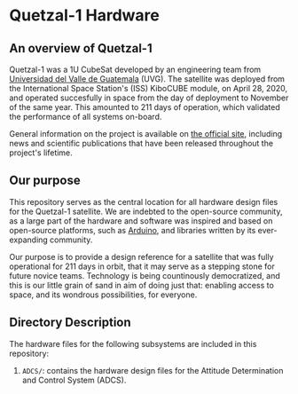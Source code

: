 # Quetzal-1 Hardware

## An overview of Quetzal-1

Quetzal-1 was a 1U CubeSat developed by an engineering team from [Universidad del Valle de Guatemala](https://www.uvg.edu.gt/) (UVG). The satellite was deployed from the International Space Station's (ISS) KiboCUBE module, on April 28, 2020, and operated succesfully in space from the day of deployment to November of the same year. This amounted to 211 days of operation, which validated the performance of all systems on-board.

General information on the project is available on [the official site](https://www.uvg.edu.gt/cubesat/), including news and scientific publications that have been released throughout the project's lifetime.

## Our purpose

This repository serves as the central location for all hardware design files for the Quetzal-1 satellite. We are indebted to the open-source community, as a large part of the hardware and software was inspired and based on open-source platforms, such as [Arduino](https://www.arduino.cc/), and libraries written by its ever-expanding community.

Our purpose is to provide a design reference for a satellite that was fully operational for 211 days in orbit, that it may serve as a stepping stone for future novice teams. Technology is being countinously democratized, and this is our little grain of sand in aim of doing just that: enabling access to space, and its wondrous possibilities, for everyone.

## Directory Description

The hardware files for the following subsystems are included in this repository:

1. `ADCS/`: contains the hardware design files for the Attitude Determination and Control System (ADCS).